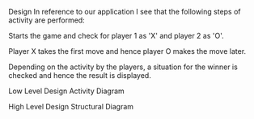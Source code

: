 
Design
In reference to our application I see that the following steps of activity are performed:

Starts the game and check for player 1 as 'X' and player 2 as 'O'.

Player X takes the first move and hence player O makes the move later.

Depending on the activity by the players, a situation for the winner is checked and hence the result is displayed.

Low Level Design
Activity Diagram

High Level Design
Structural Diagram

